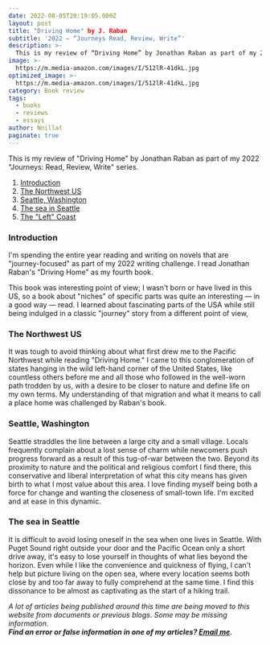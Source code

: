 ```yaml
---
date: 2022-08-05T20:19:05.000Z
layout: post
title: "Driving Home" by J. Raban
subtitle: '2022 — “Journeys Read, Review, Write”'
description: >-
  This is my review of “Driving Home” by Jonathan Raban as part of my 2022 — “Journeys Read, Review, Write” series.
image: >-
  https://m.media-amazon.com/images/I/512lR-41dkL.jpg
optimized_image: >-
  https://m.media-amazon.com/images/I/512lR-41dkL.jpg
category: Book review
tags:
  - books
  - reviews
  - essays
author: Nnillat
paginate: true
---
```


<!-- wp:paragraph -->
<p>This is my review of "Driving Home" by Jonathan Raban as part of my 2022 "Journeys: Read, Review, Write" series.</p>
<!-- /wp:paragraph -->

<!-- wp:more -->
<!--more-->
<!-- /wp:more -->

<!-- wp:table-of-contents {"headings":[{"content":"Introduction","level":3,"link":"https://nnillathub.wordpress.com/2022/08/05/book-review-driving-home-by-j-raban/#introduction"},{"content":"The Northwest US","level":3,"link":"https://nnillathub.wordpress.com/2022/08/05/book-review-driving-home-by-j-raban/#preparation"},{"content":"Seattle, Washington","level":3,"link":"https://nnillathub.wordpress.com/2022/08/05/book-review-driving-home-by-j-raban/#seattle-washington"},{"content":"The sea in Seattle","level":3,"link":"https://nnillathub.wordpress.com/2022/08/05/book-review-driving-home-by-j-raban/#the-sea-in-seattle"},{"content":"The \u0022Left\u0022 Coast","level":3,"link":"https://nnillathub.wordpress.com/2022/08/05/book-review-driving-home-by-j-raban/#the-left-coast"}]} -->
<ol><li><a class="wp-block-table-of-contents__entry" href="https://nnillathub.wordpress.com/2022/08/05/book-review-driving-home-by-j-raban/#introduction">Introduction</a></li><li><a class="wp-block-table-of-contents__entry" href="https://nnillathub.wordpress.com/2022/08/05/book-review-driving-home-by-j-raban/#preparation">The Northwest US</a></li><li><a class="wp-block-table-of-contents__entry" href="https://nnillathub.wordpress.com/2022/08/05/book-review-driving-home-by-j-raban/#seattle-washington">Seattle, Washington</a></li><li><a class="wp-block-table-of-contents__entry" href="https://nnillathub.wordpress.com/2022/08/05/book-review-driving-home-by-j-raban/#the-sea-in-seattle">The sea in Seattle</a></li><li><a class="wp-block-table-of-contents__entry" href="https://nnillathub.wordpress.com/2022/08/05/book-review-driving-home-by-j-raban/#the-left-coast">The "Left" Coast</a></li></ol>
<!-- /wp:table-of-contents -->

<!-- wp:heading {"level":3} -->
<h3 id="introduction">Introduction</h3>
<!-- /wp:heading -->

<!-- wp:paragraph -->
<p>I'm spending the entire year reading and writing on novels that are "journey-focused" as part of my 2022 writing challenge. I read Jonathan Raban's "Driving Home" as my fourth book.</p>
<!-- /wp:paragraph -->

<!-- wp:paragraph -->
<p>This book was interesting point of view; I wasn't born or have lived in this US, so a book about "niches" of specific parts was quite an interesting — in a good way — read. I learned about fascinating parts of the USA while still being indulged in a classic "journey" story from a different point of view,</p>
<!-- /wp:paragraph -->

<!-- wp:heading {"level":3} -->
<h3 id="preparation">The Northwest US</h3>
<!-- /wp:heading -->

<!-- wp:paragraph -->
<p>It was tough to avoid thinking about what first drew me to the Pacific Northwest while reading "Driving Home." I came to this conglomeration of states hanging in the wild left-hand corner of the United States, like countless others before me and all those who followed in the well-worn path trodden by us, with a desire to be closer to nature and define life on my own terms. My understanding of that migration and what it means to call a place home was challenged by Raban's book.</p>
<!-- /wp:paragraph -->

<!-- wp:heading {"level":3} -->
<h3 id="seattle-washington">Seattle, Washington</h3>
<!-- /wp:heading -->

<!-- wp:paragraph -->
<p>Seattle straddles the line between a large city and a small village. Locals frequently complain about a lost sense of charm while newcomers push progress forward as a result of this tug-of-war between the two. Beyond its proximity to nature and the political and religious comfort I find there, this conservative and liberal interpretation of what this city means has given birth to what I most value about this area. I love finding myself being both a force for change and wanting the closeness of small-town life. I'm excited and at ease in this dynamic.</p>
<!-- /wp:paragraph -->

<!-- wp:heading {"level":3} -->
<h3 id="the-sea-in-seattle">The sea in Seattle</h3>
<!-- /wp:heading -->

<!-- wp:paragraph -->
<p>It is difficult to avoid losing oneself in the sea when one lives in Seattle. With Puget Sound right outside your door and the Pacific Ocean only a short drive away, it's easy to lose yourself in thoughts of what lies beyond the horizon. Even while I like the convenience and quickness of flying, I can't help but picture living on the open sea, where every location seems both close by and too far away to fully comprehend at the same time. I find this dissonance to be almost as captivating as the start of a hiking trail.</p>
<!-- /wp:paragraph -->

<!-- wp:paragraph -->
<p><em>A lot of articles being published around this time are being moved to this website from documents or previous blogs. Some may be missing information.</em><br><em><strong>Find an error or false information in one of my articles? <a href="mailto:nnillatblog@gmail.com">Email me</a>.</strong></em></p>
<!-- /wp:paragraph -->
